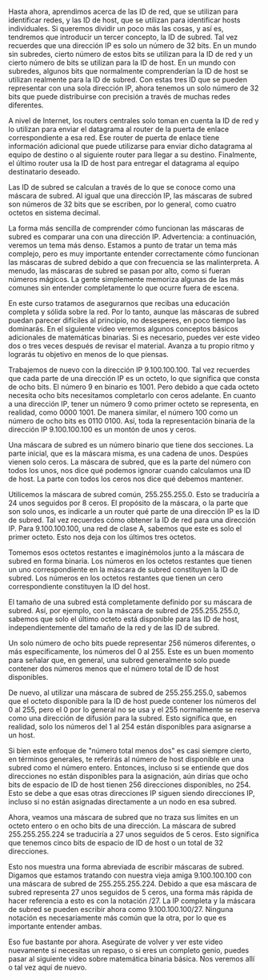 Hasta ahora, aprendimos acerca de las ID de red, que se utilizan para identificar redes, y las ID de host, que se utilizan para identificar hosts individuales. Si queremos dividir un poco más las cosas, y así es, tendremos que introducir un tercer concepto, la ID de subred. Tal vez recuerdes que una dirección IP es solo un número de 32 bits. En un mundo sin subredes, cierto número de estos bits se utilizan para la ID de red y un cierto número de bits se utilizan para la ID de host. En un mundo con subredes, algunos bits que normalmente comprenderían la ID de host se utilizan realmente para la ID de subred. Con estas tres ID que se pueden representar con una sola dirección IP, ahora tenemos un solo número de 32 bits que puede distribuirse con precisión a través de muchas redes diferentes.

A nivel de Internet, los routers centrales solo toman en cuenta la ID de red y lo utilizan para enviar el datagrama al router de la puerta de enlace correspondiente a esa red. Ese router de puerta de enlace tiene información adicional que puede utilizarse para enviar dicho datagrama al equipo de destino o al siguiente router para llegar a su destino. Finalmente, el último router usa la ID de host para entregar el datagrama al equipo destinatario deseado.

Las ID de subred se calculan a través de lo que se conoce como una máscara de subred. Al igual que una dirección IP, las máscaras de subred son números de 32 bits que se escriben, por lo general, como cuatro octetos en sistema decimal.

La forma más sencilla de comprender cómo funcionan las máscaras de subred es comparar una con una dirección IP. Advertencia: a continuación, veremos un tema más denso. Estamos a punto de tratar un tema más complejo, pero es muy importante entender correctamente cómo funcionan las máscaras de subred debido a que con frecuencia se las malinterpreta. A menudo, las máscaras de subred se pasan por alto, como si fueran números mágicos. La gente simplemente memoriza algunas de las más comunes sin entender completamente lo que ocurre fuera de escena.

En este curso tratamos de asegurarnos que recibas una educación completa y sólida sobre la red. Por lo tanto, aunque las máscaras de subred puedan parecer difíciles al principio, no desesperes, en poco tiempo las dominarás. En el siguiente video veremos algunos conceptos básicos adicionales de matemáticas binarias. Si es necesario, puedes ver este video dos o tres veces después de revisar el material. Avanza a tu propio ritmo y lograrás tu objetivo en menos de lo que piensas.

Trabajemos de nuevo con la dirección IP 9.100.100.100. Tal vez recuerdes que cada parte de una dirección IP es un octeto, lo que significa que consta de ocho bits. El número 9 en binario es 1001. Pero debido a que cada octeto necesita ocho bits necesitamos completarlo con ceros adelante. En cuanto a una dirección IP, tener un número 9 como primer octeto se representa, en realidad, como 0000 1001. De manera similar, el número 100 como un número de ocho bits es 0110 0100. Así, toda la representación binaria de la dirección IP 9.100.100.100 es un montón de unos y ceros.

Una máscara de subred es un número binario que tiene dos secciones. La parte inicial, que es la máscara misma, es una cadena de unos. Despúes vienen solo ceros. La máscara de subred, que es la parte del número con todos los unos, nos dice qué podemos ignorar cuando calculamos una ID de host. La parte con todos los ceros nos dice qué debemos mantener.

Utilicemos la máscara de subred común, 255.255.255.0. Esto se traduciría a 24 unos seguidos por 8 ceros. El propósito de la máscara, o la parte que son solo unos, es indicarle a un router qué parte de una dirección IP es la ID de subred. Tal vez recuerdes cómo obtener la ID de red para una dirección IP. Para 9.100.100.100, una red de clase A, sabemos que este es solo el primer octeto. Esto nos deja con los últimos tres octetos.

Tomemos esos octetos restantes e imaginémolos junto a la máscara de subred en forma binaria. Los números en los octetos restantes que tienen un uno correspondiente en la máscara de subred constituyen la ID de subred. Los números en los octetos restantes que tienen un cero correspondiente constituyen la ID del host.

El tamaño de una subred está completamente definido por su máscara de subred. Así, por ejemplo, con la máscara de subred de 255.255.255.0, sabemos que solo el último octeto está disponible para las ID de host, independientemente del tamaño de la red y de las ID de subred.

Un solo número de ocho bits puede representar 256 números diferentes, o más específicamente, los números del 0 al 255. Este es un buen momento para señalar que, en general, una subred generalmente solo puede contener dos números menos que el número total de ID de host disponibles.

De nuevo, al utilizar una máscara de subred de 255.255.255.0, sabemos que el octeto disponible para la ID de host puede contener los números del 0 al 255, pero el 0 por lo general no se usa y el 255 normalmente se reserva como una dirección de difusión para la subred. Esto significa que, en realidad, solo los números del 1 al 254 están disponibles para asignarse a un host.

Si bien este enfoque de "número total menos dos" es casi siempre cierto, en términos generales, te referirás al número de host disponible en una subred como el número entero. Entonces, incluso si se entiende que dos direcciones no están disponibles para la asignación, aún dirías que ocho bits de espacio de ID de host tienen 256 direcciones disponibles, no 254. Esto se debe a que esas otras direcciones IP siguen siendo direcciones IP, incluso si no están asignadas directamente a un nodo en esa subred.

Ahora, veamos una máscara de subred que no traza sus límites en un octeto entero o en ocho bits de una dirección. La máscara de subred 255.255.255.224 se traduciría a 27 unos seguidos de 5 ceros. Esto significa que tenemos cinco bits de espacio de ID de host o un total de 32 direcciones.

Esto nos muestra una forma abreviada de escribir máscaras de subred. Digamos que estamos tratando con nuestra vieja amiga 9.100.100.100 con una máscara de subred de 255.255.255.224. Debido a que esa máscara de subred representa 27 unos seguidos de 5 ceros, una forma más rápida de hacer referencia a esto es con la notación /27. La IP completa y la máscara de subred se pueden escribir ahora como 9.100.100.100/27. Ninguna notación es necesariamente más común que la otra, por lo que es importante entender ambas.

Eso fue bastante por ahora. Asegúrate de volver y ver este video nuevamente si necesitas un repaso, o si eres un completo genio, puedes pasar al siguiente video sobre matemática binaria básica. Nos veremos allí o tal vez aquí de nuevo.
